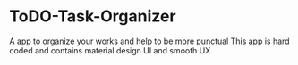 # ToDO-Task-Organizer
A app to organize your works and help to be more punctual
This app is hard coded and contains material design UI and smooth UX
